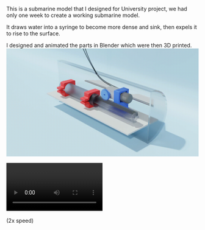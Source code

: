 This is a submarine model that I designed for University project, we had only one week to create a working submarine model.

It draws water into a syringe to become more dense and sink, then expels it to rise to the surface.

I designed and animated the parts in Blender which were then 3D printed.
![alt text](outputC.gif)

<video controls src="upAndDownss.mp4" title="Title" style="width: 50%;"></video>

(2x speed)
